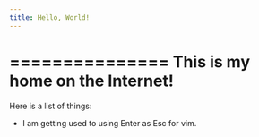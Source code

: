 ```yaml
---
title: Hello, World!
---
```


===============
This is my home on the Internet!
===============

Here is a list of things:

* I am getting used to using Enter as Esc for vim.
